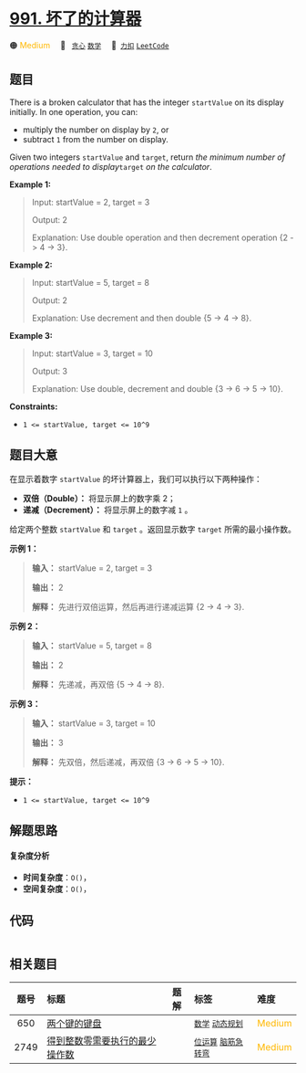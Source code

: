 # [991. 坏了的计算器](https://2xiao.github.io/leetcode-js/problem/0991.html)

🟠 <font color=#ffb800>Medium</font>&emsp; 🔖&ensp; [`贪心`](/tag/greedy.md) [`数学`](/tag/math.md)&emsp; 🔗&ensp;[`力扣`](https://leetcode.cn/problems/broken-calculator) [`LeetCode`](https://leetcode.com/problems/broken-calculator)

## 题目

There is a broken calculator that has the integer `startValue` on its display
initially. In one operation, you can:

  * multiply the number on display by `2`, or
  * subtract `1` from the number on display.

Given two integers `startValue` and `target`, return _the minimum number of
operations needed to display_`target` _on the calculator_.



**Example 1:**

> Input: startValue = 2, target = 3
> 
> Output: 2
> 
> Explanation: Use double operation and then decrement operation {2 -> 4 -> 3}.

**Example 2:**

> Input: startValue = 5, target = 8
> 
> Output: 2
> 
> Explanation: Use decrement and then double {5 -> 4 -> 8}.

**Example 3:**

> Input: startValue = 3, target = 10
> 
> Output: 3
> 
> Explanation: Use double, decrement and double {3 -> 6 -> 5 -> 10}.

**Constraints:**

  * `1 <= startValue, target <= 10^9`


## 题目大意

在显示着数字 `startValue` 的坏计算器上，我们可以执行以下两种操作：

  * **双倍（Double）：** 将显示屏上的数字乘 2；
  * **递减（Decrement）：** 将显示屏上的数字减 `1` 。

给定两个整数 `startValue` 和 `target` 。返回显示数字 `target` 所需的最小操作数。



**示例 1：**

> 
> 
> 
> 
> 
> **输入：** startValue = 2, target = 3
> 
> **输出：** 2
> 
> **解释：** 先进行双倍运算，然后再进行递减运算 {2 -> 4 -> 3}.
> 
> 

**示例 2：**

> 
> 
> 
> 
> 
> **输入：** startValue = 5, target = 8
> 
> **输出：** 2
> 
> **解释：** 先递减，再双倍 {5 -> 4 -> 8}.
> 
> 

**示例 3：**

> 
> 
> 
> 
> 
> **输入：** startValue = 3, target = 10
> 
> **输出：** 3
> 
> **解释：** 先双倍，然后递减，再双倍 {3 -> 6 -> 5 -> 10}.
> 
> 



**提示：**

  * `1 <= startValue, target <= 10^9`


## 解题思路

#### 复杂度分析

- **时间复杂度**：`O()`，
- **空间复杂度**：`O()`，

## 代码

```javascript

```

## 相关题目

<!-- prettier-ignore -->
| 题号 | 标题 | 题解 | 标签 | 难度 |
| :------: | :------ | :------: | :------ | :------ |
| 650 | [两个键的键盘](https://leetcode.com/problems/2-keys-keyboard) |  |  [`数学`](/tag/math.md) [`动态规划`](/tag/dynamic-programming.md) | <font color=#ffb800>Medium</font> |
| 2749 | [得到整数零需要执行的最少操作数](https://leetcode.com/problems/minimum-operations-to-make-the-integer-zero) |  |  [`位运算`](/tag/bit-manipulation.md) [`脑筋急转弯`](/tag/brainteaser.md) | <font color=#ffb800>Medium</font> |